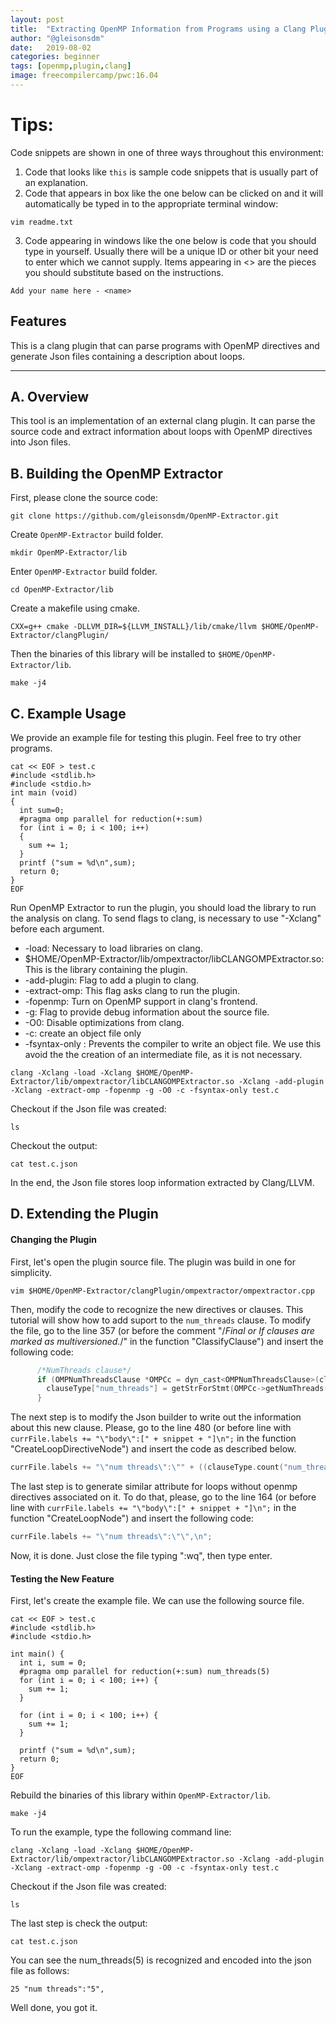 ```yaml
---
layout: post
title:  "Extracting OpenMP Information from Programs using a Clang Plugin"
author: "@gleisonsdm"
date:   2019-08-02
categories: beginner
tags: [openmp,plugin,clang]
image: freecompilercamp/pwc:16.04
---
```


# Tips:

Code snippets are shown in one of three ways throughout this environment:

1. Code that looks like `this` is sample code snippets that is usually part of an explanation.
2. Code that appears in box like the one below can be clicked on and it will automatically be typed in to the appropriate terminal window:
```.term1
vim readme.txt
```

3. Code appearing in windows like the one below is code that you should type in yourself. Usually there will be a unique ID or other bit your need to enter which we cannot supply. Items appearing in <> are the pieces you should substitute based on the instructions.
```
Add your name here - <name>
```

## Features

This is a clang plugin that can parse programs with OpenMP directives and generate Json files containing a description about loops.

---

## A. Overview

This tool is an implementation of an external clang plugin. It can parse the source code and extract information about loops with OpenMP directives into Json files. 

## B. Building the OpenMP Extractor

First, please clone the source code:
```.term1
git clone https://github.com/gleisonsdm/OpenMP-Extractor.git
```

Create ```OpenMP-Extractor``` build folder.
```.term1
mkdir OpenMP-Extractor/lib
```

Enter ```OpenMP-Extractor``` build folder.
```.term1
cd OpenMP-Extractor/lib
```

Create a makefile using cmake.
```.term1
CXX=g++ cmake -DLLVM_DIR=${LLVM_INSTALL}/lib/cmake/llvm $HOME/OpenMP-Extractor/clangPlugin/
```

Then the binaries of this library will be installed to ```$HOME/OpenMP-Extractor/lib```.
```.term1
make -j4
```

## C. Example Usage

We provide an example file for testing this plugin. Feel free to try other programs.
```.term1
cat << EOF > test.c
#include <stdlib.h>
#include <stdio.h>
int main (void)
{
  int sum=0;
  #pragma omp parallel for reduction(+:sum)
  for (int i = 0; i < 100; i++)
  {
    sum += 1;
  }
  printf ("sum = %d\n",sum);
  return 0;
}
EOF
```

Run OpenMP Extractor to run the plugin, you should load the library to run the analysis on clang.
To send flags to clang, is necessary to use "-Xclang" before each argument.
 - -load: Necessary to load libraries on clang.
 - $HOME/OpenMP-Extractor/lib/ompextractor/libCLANGOMPExtractor.so: This is the library containing the plugin.
 - -add-plugin: Flag to add a plugin to clang.
 - -extract-omp: This flag asks clang to run the plugin.
 - -fopenmp: Turn on OpenMP support in clang's frontend.
 - -g: Flag to provide debug information about the source file.
 - -O0: Disable optimizations from clang.
 - -c: create an object file only
 - -fsyntax-only : Prevents the compiler to write an object file. We use this avoid the the creation of an intermediate file, as it is not necessary.
 
```.term1
clang -Xclang -load -Xclang $HOME/OpenMP-Extractor/lib/ompextractor/libCLANGOMPExtractor.so -Xclang -add-plugin -Xclang -extract-omp -fopenmp -g -O0 -c -fsyntax-only test.c
```

Checkout if the Json file was created:
```.term1
ls 
```

Checkout the output:
```.term1
cat test.c.json
```

In the end, the Json file stores loop information extracted by Clang/LLVM.

## D. Extending the Plugin

#### Changing the Plugin

First, let's open the plugin source file. The plugin was build in one for simplicity.
```.term1
vim $HOME/OpenMP-Extractor/clangPlugin/ompextractor/ompextractor.cpp
```

Then, modify the code to recognize the new directives or clauses. This tutorial will show how to add suport to the ```num_threads``` clause. To modify the file, go to the line 357 (or before the comment "/*Final or If clauses are marked as multiversioned.*/" in the function "ClassifyClause") and insert the following code:
```cpp
      /*NumThreads clause*/
      if (OMPNumThreadsClause *OMPCc = dyn_cast<OMPNumThreadsClause>(clause)) {
        clauseType["num_threads"] = getStrForStmt(OMPCc->getNumThreads());
      }

```


The next step is to modify the Json builder to write out the information about this new clause. Please, go to the line 480 (or before line with ```currFile.labels += "\"body\":[" + snippet + "]\n";``` in the function "CreateLoopDirectiveNode") and insert the code as described below.
```cpp
currFile.labels += "\"num threads\":\"" + ((clauseType.count("num_threads") > 0) ? (clauseType["num_threads"]) : "") + "\",\n";
```

The last step is to generate similar attribute for loops without openmp directives associated on it. To do that, please, go to the line 164 (or before line with ```currFile.labels += "\"body\":[" + snippet + "]\n";``` in the function "CreateLoopNode") and insert the following code:
```cpp
currFile.labels += "\"num threads\":\"\",\n";
```  

Now, it is done. Just close the file typing ":wq", then type enter.

#### Testing the New Feature

First, let's create the example file. We can use the following source file.
```.term1
cat << EOF > test.c
#include <stdlib.h>
#include <stdio.h>

int main() {
  int i, sum = 0;
  #pragma omp parallel for reduction(+:sum) num_threads(5)
  for (int i = 0; i < 100; i++) {
    sum += 1;
  }

  for (int i = 0; i < 100; i++) {
    sum += 1;
  }

  printf ("sum = %d\n",sum);
  return 0;
}
EOF
```

Rebuild the binaries of this library within ```OpenMP-Extractor/lib```.
```.term1
make -j4
```
To run the example, type the following command line: 
```.term1
clang -Xclang -load -Xclang $HOME/OpenMP-Extractor/lib/ompextractor/libCLANGOMPExtractor.so -Xclang -add-plugin -Xclang -extract-omp -fopenmp -g -O0 -c -fsyntax-only test.c
```

Checkout if the Json file was created:
```.term1
ls
```

The last step is check the output:
```.term1
cat test.c.json
```
You can see the num_threads(5) is recognized and encoded into the json file as follows:
```
25 "num threads":"5",
```
Well done, you got it. 
